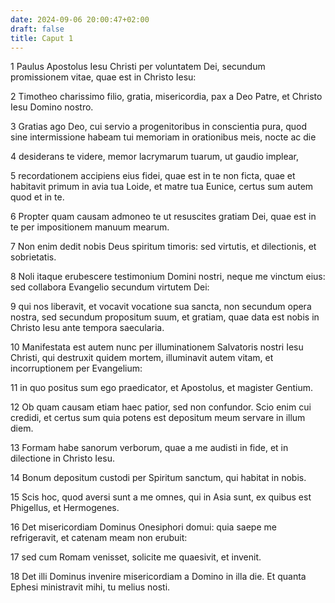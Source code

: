 ```yaml
---
date: 2024-09-06 20:00:47+02:00
draft: false
title: Caput 1
---
```





1 Paulus Apostolus Iesu Christi per voluntatem Dei, secundum promissionem vitae, quae est in Christo Iesu:

2 Timotheo charissimo filio, gratia, misericordia, pax a Deo Patre, et Christo Iesu Domino nostro.

3 Gratias ago Deo, cui servio a progenitoribus in conscientia pura, quod sine intermissione habeam tui memoriam in orationibus meis, nocte ac die

4 desiderans te videre, memor lacrymarum tuarum, ut gaudio implear,

5 recordationem accipiens eius fidei, quae est in te non ficta, quae et habitavit primum in avia tua Loide, et matre tua Eunice, certus sum autem quod et in te.

6 Propter quam causam admoneo te ut resuscites gratiam Dei, quae est in te per impositionem manuum mearum.

7 Non enim dedit nobis Deus spiritum timoris: sed virtutis, et dilectionis, et sobrietatis.

8 Noli itaque erubescere testimonium Domini nostri, neque me vinctum eius: sed collabora Evangelio secundum virtutem Dei:

9 qui nos liberavit, et vocavit vocatione sua sancta, non secundum opera nostra, sed secundum propositum suum, et gratiam, quae data est nobis in Christo Iesu ante tempora saecularia.

10 Manifestata est autem nunc per illuminationem Salvatoris nostri Iesu Christi, qui destruxit quidem mortem, illuminavit autem vitam, et incorruptionem per Evangelium:

11 in quo positus sum ego praedicator, et Apostolus, et magister Gentium.

12 Ob quam causam etiam haec patior, sed non confundor. Scio enim cui credidi, et certus sum quia potens est depositum meum servare in illum diem.

13 Formam habe sanorum verborum, quae a me audisti in fide, et in dilectione in Christo Iesu.

14 Bonum depositum custodi per Spiritum sanctum, qui habitat in nobis.

15 Scis hoc, quod aversi sunt a me omnes, qui in Asia sunt, ex quibus est Phigellus, et Hermogenes.

16 Det misericordiam Dominus Onesiphori domui: quia saepe me refrigeravit, et catenam meam non erubuit:

17 sed cum Romam venisset, solicite me quaesivit, et invenit.

18 Det illi Dominus invenire misericordiam a Domino in illa die. Et quanta Ephesi ministravit mihi, tu melius nosti.

